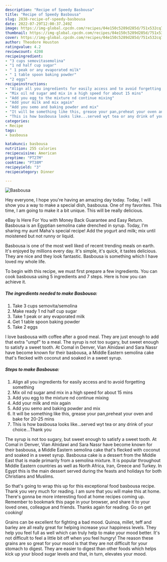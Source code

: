 ```yaml
---
description: "Recipe of Speedy Basbousa"
title: "Recipe of Speedy Basbousa"
slug: 2838-recipe-of-speedy-basbousa
date: 2022-07-29T12:00:37.249Z
image: https://img-global.cpcdn.com/recipes/04e150c5289d285d/751x532cq70/basbousa-recipe-main-photo.jpg
thumbnail: https://img-global.cpcdn.com/recipes/04e150c5289d285d/751x532cq70/basbousa-recipe-main-photo.jpg
cover: https://img-global.cpcdn.com/recipes/04e150c5289d285d/751x532cq70/basbousa-recipe-main-photo.jpg
author: Theodore Houston
ratingvalue: 4.2
reviewcount: 4208
recipeingredient:
- "3 cups semovitasemolina"
- "1 nd half cup sugar"
- " 1 peak or any evaporated milk"
- " 1 table spoon baking powder"
- "2 eggs"
recipeinstructions:
- "Align all you ingredients for easily access and to avoid forgetting something"
- "Mix oil nd sugar amd mix in a high speed for about 15 mins"
- "Add you egg to the mixture nd continue mixing"
- "Add your milk and mix again"
- "Add you semo and baking powder and mix"
- "It will be something like this, grease your pan,preheat your oven and bake for 20-25 mins"
- "This is how basbousa looks like...served wyt tea or any drink of your choice...Thank you"
categories:
- Recipe
tags:
- basbousa

katakunci: basbousa 
nutrition: 255 calories
recipecuisine: American
preptime: "PT27M"
cooktime: "PT38M"
recipeyield: "3"
recipecategory: Dinner

---
```



![Basbousa](https://img-global.cpcdn.com/recipes/04e150c5289d285d/751x532cq70/basbousa-recipe-main-photo.jpg)

Hey everyone, I hope you're having an amazing day today. Today, I will show you a way to make a special dish, basbousa. One of my favorites. This time, I am going to make it a bit unique. This will be really delicious.

eBay Is Here For You with Money Back Guarantee and Easy Return. Basbousa is an Egyptian semolina cake drenched in syrup. Today, I&#39;m sharing my aunt Maha&#39;s special recipe! Add the yogurt and milk; mix until moistened but not runny or liquid.

Basbousa is one of the most well liked of recent trending meals on earth. It's enjoyed by millions every day. It's simple, it's quick, it tastes delicious. They are nice and they look fantastic. Basbousa is something which I have loved my whole life.


To begin with this recipe, we must first prepare a few ingredients. You can cook basbousa using 5 ingredients and 7 steps. Here is how you can achieve it.

<!--inarticleads1-->

##### The ingredients needed to make Basbousa:

1. Take 3 cups semovita/semolina
1. Make ready 1 nd half cup sugar
1. Take  1 peak or any evaporated milk
1. Get  1 table spoon baking powder
1. Take 2 eggs


I love basbousa with coffee after a good meal. They are just enough to add that extra &#34;umpf&#34; to a meal. The syrup is not too sugary, but sweet enough to satisfy a sweet tooth. At Comal in Denver, Vian Alnidawi and Sara Nassr have become known for their basbousa, a Middle Eastern semolina cake that&#39;s flecked with coconut and soaked in a sweet syrup. 

<!--inarticleads2-->

##### Steps to make Basbousa:

1. Align all you ingredients for easily access and to avoid forgetting something
1. Mix oil nd sugar amd mix in a high speed for about 15 mins
1. Add you egg to the mixture nd continue mixing
1. Add your milk and mix again
1. Add you semo and baking powder and mix
1. It will be something like this, grease your pan,preheat your oven and bake for 20-25 mins
1. This is how basbousa looks like...served wyt tea or any drink of your choice...Thank you


The syrup is not too sugary, but sweet enough to satisfy a sweet tooth. At Comal in Denver, Vian Alnidawi and Sara Nassr have become known for their basbousa, a Middle Eastern semolina cake that&#39;s flecked with coconut and soaked in a sweet syrup. Basbousa cake is a dessert from the Middle East that is made primarily from a semolina mixture. It is popular throughout Middle Eastern countries as well as North Africa, Iran, Greece and Turkey. In Egypt this is the main dessert served during the feasts and holidays for both Christians and Muslims. 

So that's going to wrap this up for this exceptional food basbousa recipe. Thank you very much for reading. I am sure that you will make this at home. There's gonna be more interesting food at home recipes coming up. Remember to bookmark this page in your browser, and share it to your loved ones, colleague and friends. Thanks again for reading. Go on get cooking!

Grains can be excellent for fighting a bad mood. Quinoa, millet, teff and barley are all really great for helping increase your happiness levels. They help you feel full as well which can truly help to make your mood better. It's not difficult to feel a little bit off when you feel hungry! The reason these grains are so great for your mood is that they are not difficult for your stomach to digest. They are easier to digest than other foods which helps kick up your blood sugar levels and that, in turn, elevates your mood.
